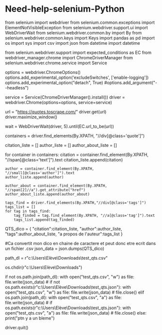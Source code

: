 # Need-help-selenium-Python

from selenium import webdriver
from selenium.common.exceptions import ElementNotVisibleException
from selenium.webdriver.support.ui import WebDriverWait
from selenium.webdriver.common.by import By
from selenium.webdriver.common.keys import Keys
import pandas as pd
import os
import sys
import csv
import json
from datetime import datetime

from selenium.webdriver.support import expected_conditions as EC
from webdriver_manager.chrome import ChromeDriverManager
from selenium.webdriver.chrome.service import Service

options = webdriver.ChromeOptions()
options.add_experimental_option('excludeSwitches', ['enable-logging'])
options.add_experimental_option("detach", True)
#options.add_argument("--headless")

service = Service(ChromeDriverManager().install())
driver = webdriver.Chrome(options=options, service=service)

url = "https://quotes.toscrape.com/"
driver.get(url)
driver.maximize_window()

wait = WebDriverWait(driver, 5).until(EC.url_to_be(url))

containers = driver.find_elements(By.XPATH, "//div[@class='quote']")

citation_liste = []
author_liste = []
author_about_liste = []

for container in containers:
    citation = container.find_element(By.XPATH, "//span[@class='text']").text
    citation_liste.append(citation)
    
    author = container.find_element(By.XPATH, "//small[@class='author']").text
    author_liste.append(author)
                                                       
    author_about = container.find_element(By.XPATH, "//span[2]//a").get_attribute("href")
    author_about_liste.append(author_about)
    
    tags_find = driver.find_elements(By.XPATH,"//div[@class='tags']")
    tags_list = []
    for tag in tags_find:
        tag_finded = tag.find_element(By.XPATH, "//a[@class='tag']").text
        tags_list.append(tag_finded)

QTS_dico = {
            "citation":citation_liste,
            "author":author_liste,
            "tags":author_about_liste,
            "a propos de l'auteur":tags_list
            }

#Ca convertit mon dico en chaine de caractere et peut donc etre ecrit dans un fichier .csv
json_data = json.dumps(QTS_dico)

path_dl = r"c:\Users\Elève\Downloads\test_qts.csv"

os.chdir(r"c:\Users\Elève\Downloads")

if not os.path.join(path_dl):
    with open("test_qts.csv", "w") as file:
        file.write(json_data)
        #
        if not os.path.exists(r"c:\Users\Elève\Downloads\test_qts.json"):
            with open("test_qts.csv", "w") as file:
                file.write(json_data)
        #
        file.close()
elif os.path.join(path_dl):
    with open("test_qts.csv", "a") as file:
        file.write(json_data)
        #
        if os.path.exists(r"c:\Users\Elève\Downloads\test_qts.json"):
            with open("test_qts.csv", "a") as file:
                file.write(json_data)
        #
        file.close()
else:
    print("ptn y a un bleme")


driver.quit()
